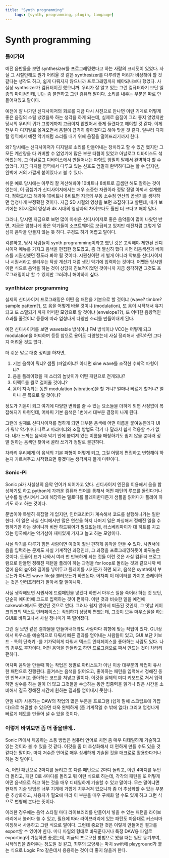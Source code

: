 ```yaml
---
title: "Synth programming"
    tags: [synth, programming, plugin, langauge]
---
```

# Synth programming

### 들어가며

예전 음반들을 보면 synthesizer를 프로그래밍했다고 하는 사람의 크레딧이 있었다. 사실 그 시절만해도 뭔가 어려울 것 같은 synthesizer를 다루려면 머리가 비상해야 할 것 같다는 생각도 하고, 쉽게 다뤄지지 않으니까 프로그래밍까지 해야되나보다 했었다. 사실상 synthsizer가 컴퓨터이긴 했으니까. 우리가 잘 알고 있는 그런 컴퓨터라기 보단 일종의 마이컴인데, UI는 좀 불편하고 그런 컴퓨터 말이다. 소리를 내주는 부분은 따로 만들어져있고 말이다.

예전에 잘 나가던 신디사이저의 회로를 지금 다시 사진으로 만나면 이런 기계로 어떻게 좋은 음질의 소릴 냈었을까 하는 생각을 하게 되는데, 실제로 음질이 그리 좋지 않았지만 당시의 우리의 귀가 그렇게까지 고급이지 않았어서 좋게 들렸다고 해야할 것 같다. 이게 전부 다 디지털로 옮겨오면서 음질이 급격히 좋아졌다고 해야 맞을 것 같다. 일부러 디지털 영역에서 예전 악기처럼 소리를 내기 위해 음질을 떨어뜨리기까지 한다.

왜? 당시에는 신디사이저가 디지털로 소리를 만들어내는 장치라고 할 수 있긴 했지만 그 모든 계산량을 다 커버할 수 없었기에 많은 부분 타협이 있었고 아날로그 디바이스도 섞어썼는데, 그 아날로그 디바이스에서 만들어내는 파형도 엄밀히 말해서 완벽하다 할 수 없었다. 지금 디지털 영역에서 다루고 있는 신호도 엄밀히 완벽하다고는 할 수 없지만, 완벽에 거의 가깝게 붙어있다고 볼 수 있다.

쉬운 예로 당시에는 아무리 잘 계산해봐야 10비트나 8비트로 곱셈만 해도 잘하는 것이었는데, 이 곱셈기가 신디사이저에서는 매우 소중한 자원이라 정말 정말 아껴서 설계했다. 정확도라고 해봐야 10비트나 8비트면 지금의 부동 소수점 연산의 곱셈기를 생각하면 엄청나게 부정확한 것이다. 지금 SD 시절의 영상을 보면 조잡하다고 할텐데, 내가 보기에는 SD시절의 영상과 4k 시대의 영상과의 차이보다도 훨씬 더 크다고 해야 맞다.

그러나, 당시엔 지금으로 보면 많이 아쉬운 신디사이저로 좋은 음악들이 많이 나왔던 반면, 지금은 엄청나게 좋은 악기들이 소프트웨어로 보급되고 있지만 예전처럼 그렇게 열심히 음악을 만들지 않는 듯 하다. 구경도 하기 어렵고 말이다.

각론하고, 당시 사람들이 synth programming이라고 했던 것은 고작해야 제한된 신디사이저 메뉴를 가지고 음색을 편집한 정도였고, 좀 더 열심히 했다 치면 리듬섹션과 베이스를 시퀀싱했던 정도라 봐야 될 것이다. 시퀀싱이란 게 별개 아니라 악보를 신디사이저나 시퀀서라고 불리우는 탁상 계산기 처럼 생긴 악기에 입력하는 것이다. 어쨋든 당시엔 이런 식으로 음악을 하는 것이 상당히 진보적이었던 것이니까 지금 생각하면 그것도 프로그래밍이냐 할 수 있지만 그러려니 해야하지 싶다.

### synthisizer programming

실제의 신디사이저 프로그래밍은 어떤 음 패턴을 기본으로 할 것이냐 (wave? timbre? sample pattern?), 또 음을 어떻게 바꿀 것이냐 (modulation), 또 음이 시작해서 유지되고 또 소멸되기 까지 어떠한 모양으로 할 것이냐 (envelope??), 또 어떠한 음향적인 효과를 줄것이냐 등등에 따라 엄청나게 다양한 소리를 만들어내게 된다.

예전 신디사이저를 보면 wavetable 방식이냐 FM 방식이냐 VCO는 어떻게 되고 modulation을 어찌하며 등등 참으로 용어도 다양했는데 사실 정리해서 생각하면 그다지 어려울 것도 없다.

더 쉬운 말로 대충 정리를 하자면,
1. 기본 음색이 뭐냐? 샘플 (파일)이냐? 아니면 sine wave를 조작한 수학적 파형이냐?
1. 음을 플레이했을 때 소리의 높낮이가 어떤 패턴으로 전개되냐?
1. 이펙트를 뭘로 걸어줄 것이냐?
1. 음이 지속되는 동안 modulation (vibration)을 할 거냐? 얼마나 빠르게 할거냐? 얼마나 큰 폭으로 할 것이냐?

정도가 기본이 되고 여기에 다양한 변화를 줄 수 있는 요소들을 더하게 되면 사정없이 복잡해지기 마련인데, 어차피 기본 음색은 1번에서 대부분 결정이 나게 된다.

그런데 실제로 신디사이저를 접하게 되면 대부분 음색에 어떤 이름을 붙여놓은데다 UI가 워낙 악기마다 다르고 파라미터와 조절 방법도 각기 다 달라서 쉽게 적응할 수가 없다. 내가 느끼는 음색과 악기 안에 붙여져 있는 이름을 매칭하기도 쉽지 않을 뿐더러 정말 원하는 음색만 찾아서 골라 쓰기가 정말로 불편하다.

차라리 우리에게 이 음색의 기본 파형이 어떻게 되고, 그걸 어떻게 편집하고 변형해야 하는지 가르쳐주고 시작했으면 좋겠다는 생각까지 들게 마련이다.

### Sonic-Pi

Sonic pi가 사실상의 음악 언어가 되어가고 있다. 신디사이저 엔진을 이용해서 음을 합성하기도 하고 python에 가까운 컴퓨터 언어를 통해서 어떤 패턴의 루프를 돌린다거나 난수를 발생시켜서 그에 해당하는 멜로디를 플레이한다든가 샘플을 읽어다가 플레이 하기도 하고 하는 것이다.

문법이야 특별히 복잡할 게 없지만, 인터프리터가 계속해서 코드를 실행해나가는 일만 한다. 이 일은 사실 신디에서만 많은 연산을 하지 나머지 일은 파싱해서 정해진 일을 수행하기만 하는 것이니까 비싼 하드웨어가 필요없는데, 라스베리파이가 대 히트를 치고 있는 영국에서는 악기삼아 재미있게 가지고 놀고 하는 모양이다.

사실 악기를 다루기 힘든 사람이면 이것이 훨씬 편하게 음악을 만들 수 있다. 시퀀서에 음을 입력하는 문제도 사실 기계적인 과정인데, 그 과정을 프로그래밍하듯이 바꿔놓은 것이다. 도돌이 표가 나와서 여러 번 반복하게 되는 것들 이런 것은 사실 컴퓨터 프로그램으로 만들면 정해진 패턴을 플레이 하는 과정을 for loop로 돌리는 것과 같으니까 배열에 음의 높이와 길이를 넣어두고 플레이를 시키든가 하면 되고, 음색은 synth에서 부르든가 아니면 wave file을 불러오든가 하면된다. 어차피 이 데이터를 가지고 플레이하는 것은 인터프리터가 알아서 할 일이니까.

사실 생각해보면 시퀀서에 드럼패턴을 넣겠다 하면서 마우스 질을 죽어라 하는 것 보단, 단순히 에디터에 코드로 입력하는 것이 편하다. 이런 것과 비슷한 일을 예전에 cakewalk에서도 했었던 것으로 안다. 그러나 쉽지 않아서 퇴출된 것인지, 그 옛날 케이크워크의 텍스트 인터페이스는 작업하기 상당히 편했는데, 그것이 모두 마우스질을 하는 GUI로 바뀌고나서 사실 정나미가 뚝 떨어졌다.

그런 걸 보면 같은 결과물을 만들어내더라도 사람마다 취향에 맞는 작업이 있다. GUI상에서 마우스를 예술적으로 다뤄서 빠른 결과를 얻어내는 사람들이 있고, GUI 보단 키보드 - 특히 단축키 -를 기가막히게 다뤄서 텍스트 인터페이스를 좋아하는 사람도 있다. 나의 경우도 후자이다. 어떤 음악을 만들라고 하면 프로그램으로 짜서 만드는 것이 차라리 편하다.

어차피 음악을 만들때 하는 작업은 정말로 아티스트가 아닌 이상 대부분의 작업이 유사한 패턴으로 진행된다. 즐겨쓰는 음색을 읽어오고, 좋아하는 패턴을 입력해서 정해진 동안 반복시키고 좋아하는 코드를 쳐넣고 말이다. 이것을 실제의 미디 키보드로 쳐서 입력하면 실수를 하는 일이 더 많고 그것들을 수습하는 동안 집중력을 읽거나 많은 시간을 소비해서 결국 정해진 시간에 원하는 결과를 얻어내지 못한다.

만일 내가 사용하는 DAW의 작업의 많은 부분을 프로그램 (쉽게 말해 스크립트에 가깝다)으로 해결할 수 있으면 더욱 완벽하게 (좀 기계적일 수 밖에 없다) 그리고 엄청나게 빠르게 데모를 만들어 낼 수 있을 것이다.

### 이렇게 바꿔보면 좀 더 좋을텐데..

Sonic PI에서 제공하는 소통 방법은 컴퓨터 언어로 치면 좀 매우 디테일하게 기술하고 있는 것이라 볼 수 있을 것 같다. 이것을 좀 더 추상화해서 더 편하게 만들 수도 있을 것 같다는 말이다. 마치 저수준 언어로 매우 상세하게 기술된 것을 매크로로 활용한다거나 하는 것 말이다.

즉, 어떤 패턴으로 2마디를 돌리고 또 다른 패턴으로 2마디 돌리고, 이런 4마디를 두번 더 돌리고, 패턴 C로 4마디를 돌리고 뭐 이런 식으로 하는데, 각각의 패턴을 또 어떻게 어떤 음색으로 하고 하는 것을 매우 디테일하게 기술할 수 있고 말이다. 무슨 말이냐면 현재의 기술 방법은 너무 기계에 가깝게 치우쳐져 있으니까 좀 더 추상화할 수 있는 부분은 추상화하고, 사용자가 필요에 따라 이 부분을 매우 구체화 할 수도 있게 하고 그런 식으로 변형해 본다는 뜻이다.

이러한 경우에는 음악 스타일 마다 라이브러리를 만들어서 넣을 수 있는 패턴을 라이브러리에서 불러다 쓸 수 있고, 필요에 따라 라이브러리에 있는 패턴도 마음대로 커스터마이징해서 사용하고 그런 식으로 말이다. 그런데 중요한 것은 이렇게 만들어진 결과를 export할 수 있어야 한다. 미디 파일의 형태로 바꿔준다거나 특정 DAW용 파일로 exporting이 가능하면 좋겠는데, 지금의 프로모션 방법으로 봤을 때는 일단 동기부여, 시작테입을 끊어주는 정도일 것 같고, 최후의 모양새는 마치 swift에 playground가 붙는 식으로 Logic Pro 같은데서 응용하는 것이 더 좋지 않을까 한다.






